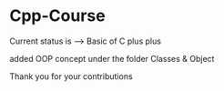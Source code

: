 # Cpp-Course

Current status is --> Basic of C plus plus

added OOP concept under the folder Classes & Object


Thank you for your contributions
